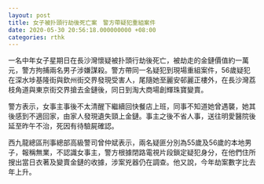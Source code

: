 ```yaml
---
layout: post
title: 女子被扑頭行劫後死亡案　警方帶疑犯重組案件
date: 2020-05-30 20:56:18.000000000 +08:00
categories: rthk
---
```


一名中年女子星期日在長沙灣懷疑被扑頭行劫後死亡，被劫走的金鏈價值約一萬元，警方拘捕兩名男子涉嫌謀殺。警方帶同一名疑犯到現場重組案件，56歲疑犯在深水埗基隆街與欽州街交界發現受害人，尾隨她至麗安邨麗正樓外，在長沙灣荔枝角道與東京街交界搶去金鏈後，同日到淘大商場創輝珠寶變賣。

警方表示，女事主事後不太清醒下繼續回快餐店上班，同事不知道她曾遇襲，她其後感到不適回家，由家人發現遺失頸上金鏈。事主之後不省人事，送往明愛醫院後延至昨午不治，死因有待驗屍確認。

西九龍總區刑事總部高級警司曾仲斌表示，兩名疑匪分別為55歲及56歲的本地男子，報稱無業，不認識女事主，警方根據閉路電視片段鎖定疑犯身分，在他們住所搜出當日衣著及變賣金鏈的收據，涉案兇器仍在調查。他又說，今年劫案數字比去年上升。
